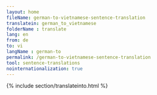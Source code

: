 ```yaml
---
layout: home
fileName: german-to-vietnamese-sentence-translation
translatein: german_to_vietnamese
folderName : translate
lang: en
from: de
to: vi
langName : german-to
permalink: /german-to-vietnamese-sentence-translation
tool: sentence-translations
nointernationalization: true
---
```

{% include section/translateinto.html %}
